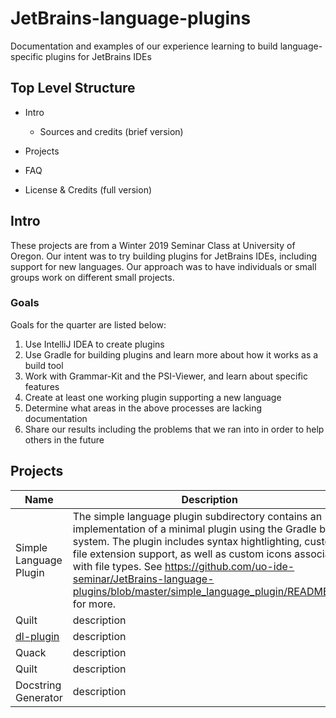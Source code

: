 # JetBrains-language-plugins
Documentation and examples of our experience learning to build language-specific plugins for JetBrains IDEs

## Top Level Structure 

* Intro
  * Sources and credits (brief version)
  
* Projects

* FAQ

* License & Credits (full version)

## Intro
These projects are from a Winter 2019 Seminar Class at University of Oregon. Our intent was to try building plugins for JetBrains IDEs, including support for new languages. Our approach was to have individuals or small groups work on different small projects.

### Goals
Goals for the quarter are listed below:
1. Use IntelliJ IDEA to create plugins
2. Use Gradle for building plugins and learn more about how it works as a build tool
3. Work with Grammar-Kit and the PSI-Viewer, and learn about specific features
4. Create at least one working plugin supporting a new language
5. Determine what areas in the above processes are lacking documentation
6. Share our results including the problems that we ran into in order to help others in the future


## Projects

| Name          | Description           | Status  |
| ------------- |-----------------------| -------:|
| Simple Language Plugin| The simple language plugin subdirectory contains an implementation of a minimal plugin using the Gradle build system. The plugin includes syntax hightlighting, custom file extension support, as well as custom icons associated with file types. See https://github.com/uo-ide-seminar/JetBrains-language-plugins/blob/master/simple_language_plugin/README.md for more.  |   complete   |
| Quilt | description              |    *incomplete*   |
| [dl-plugin](https://github.com/zachsully/dl-plugin) | description              |    *incomplete*   |
| Quack      | description              |   complete   |
| Quilt | description              |    *incomplete*   |
| Docstring Generator | description              |    *incomplete*   |
